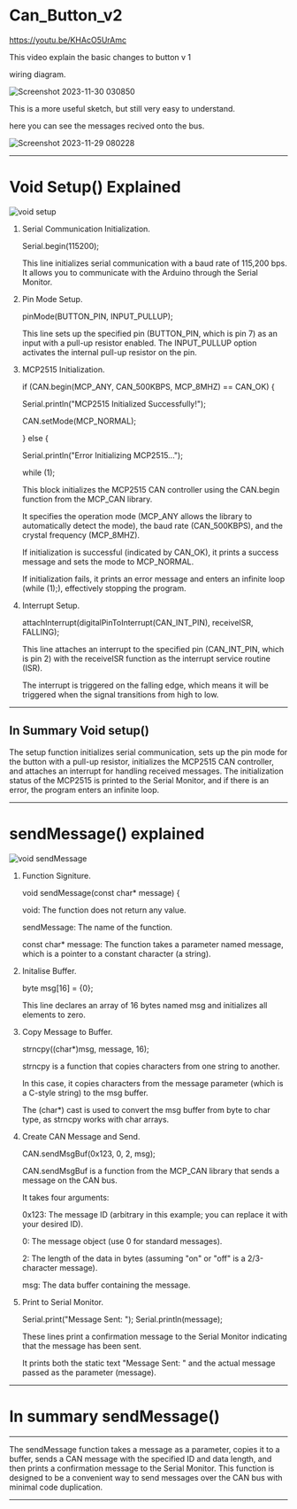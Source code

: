 # Can_Button_v2

https://youtu.be/KHAcO5UrAmc

This video explain the basic changes to button v 1

wiring diagram.

![Screenshot 2023-11-30 030850](https://github.com/johnmholmes/YouTube-Can-Arduino-Nano/assets/60571002/2d105915-c624-40b1-bf79-94ae60b2b14b)

This is a more useful sketch, but still very easy to understand.

here you can see the messages recived onto the bus.

![Screenshot 2023-11-29 080228](https://github.com/johnmholmes/YouTube-Can-Arduino-Nano/assets/60571002/b5f4a5b8-4aae-4bd9-b805-1b2862eb96a6)

----

# Void Setup() Explained

![void setup](https://github.com/johnmholmes/YouTube-Can-Arduino-Nano/assets/60571002/65135323-77c3-48f6-819b-0c4a34e86adb)

1. Serial Communication Initialization.

   Serial.begin(115200);

   This line initializes serial communication with a baud rate of 115,200 bps. It allows you to communicate with the Arduino through the Serial Monitor.

2. Pin Mode Setup.

   pinMode(BUTTON_PIN, INPUT_PULLUP);

   This line sets up the specified pin (BUTTON_PIN, which is pin 7) as an input with a pull-up resistor enabled. The INPUT_PULLUP option activates the internal pull-up resistor on the pin.

3. MCP2515 Initialization.

   if (CAN.begin(MCP_ANY, CAN_500KBPS, MCP_8MHZ) == CAN_OK) {
   
   Serial.println("MCP2515 Initialized Successfully!");

   CAN.setMode(MCP_NORMAL);

   } else {

   Serial.println("Error Initializing MCP2515...");
 
   while (1);

   This block initializes the MCP2515 CAN controller using the CAN.begin function from the MCP_CAN library.

   It specifies the operation mode (MCP_ANY allows the library to automatically detect the mode), the baud rate (CAN_500KBPS), and the crystal frequency (MCP_8MHZ).

   If initialization is successful (indicated by CAN_OK), it prints a success message and sets the mode to MCP_NORMAL.

   If initialization fails, it prints an error message and enters an infinite loop (while (1);), effectively stopping the program.

4. Interrupt Setup.

   attachInterrupt(digitalPinToInterrupt(CAN_INT_PIN), receiveISR, FALLING);

   This line attaches an interrupt to the specified pin (CAN_INT_PIN, which is pin 2) with the receiveISR function as the interrupt service routine (ISR).

   The interrupt is triggered on the falling edge, which means it will be triggered when the signal transitions from high to low.

----
In Summary Void setup()
----

The setup function initializes serial communication, sets up the pin mode for the button with a pull-up resistor, initializes the MCP2515 CAN controller, and attaches an interrupt for handling received messages. The initialization status of the MCP2515 is printed to the Serial Monitor, and if there is an error, the program enters an infinite loop.

----


# sendMessage() explained

![void sendMessage](https://github.com/johnmholmes/YouTube-Can-Arduino-Nano/assets/60571002/64575530-bc20-4942-8d3f-54a77cdd3f8b)

1. Function Signiture.

   void sendMessage(const char* message) {

   void: The function does not return any value.

   sendMessage: The name of the function.

   const char* message: The function takes a parameter named message, which is a pointer to a constant character (a string).

2. Initalise Buffer.

   byte msg[16] = {0};

   This line declares an array of 16 bytes named msg and initializes all elements to zero.

3. Copy Message to Buffer.

   strncpy((char*)msg, message, 16);

   strncpy is a function that copies characters from one string to another.

   In this case, it copies characters from the message parameter (which is a C-style string) to the msg buffer.

   The (char*) cast is used to convert the msg buffer from byte to char type, as strncpy works with char arrays.

4. Create CAN Message and Send.

   CAN.sendMsgBuf(0x123, 0, 2, msg);

   CAN.sendMsgBuf is a function from the MCP_CAN library that sends a message on the CAN bus.

   It takes four arguments:

   0x123: The message ID (arbitrary in this example; you can replace it with your desired ID).

   0: The message object (use 0 for standard messages).

   2: The length of the data in bytes (assuming "on" or "off" is a 2/3-character message).

   msg: The data buffer containing the message.

5. Print to Serial Monitor.

   Serial.print("Message Sent: ");
   Serial.println(message);

   These lines print a confirmation message to the Serial Monitor indicating that the message has been sent.

   It prints both the static text "Message Sent: " and the actual message passed as the parameter (message).
----
# In summary sendMessage()
----
The sendMessage function takes a message as a parameter, copies it to a buffer, sends a CAN message with the specified ID and data length, and then prints a confirmation message to the Serial Monitor. This function is designed to be a convenient way to send messages over the CAN bus with minimal code duplication.

----
   
